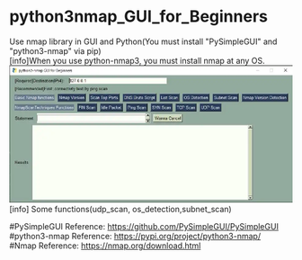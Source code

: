 # python3nmap_GUI_for_Beginners
Use nmap library in GUI and Python(You must install "PySimpleGUI" and "python3-nmap" via pip)  
[info]When you use python-nmap3, you must install nmap at any OS.  
![GUI_IMAGE](GUI_IMAGE.webp)
[info] Some functions(udp_scan, os_detection,subnet_scan)  

#PySimpleGUI Reference: https://github.com/PySimpleGUI/PySimpleGUI  
#python3-nmap Reference: https://pypi.org/project/python3-nmap/  
#Nmap Reference: https://nmap.org/download.html  
